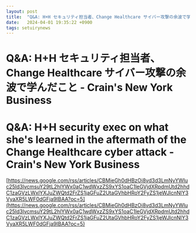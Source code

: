 ```yaml
---
layout: post
title:  "Q&A: H+H セキュリティ担当者、Change Healthcare サイバー攻撃の余波で学んだこと - Crain's New York Business"
date:   2024-04-01 19:35:22 +0900
tags: setuirynews 
---
```


# Q&A: H+H セキュリティ担当者、Change Healthcare サイバー攻撃の余波で学んだこと - Crain's New York Business



# Q&A: H+H security exec on what she's learned in the aftermath of the Change Healthcare cyber attack - Crain's New York Business

[https://news.google.com/rss/articles/CBMieGh0dHBzOi8vd3d3LmNyYWluc25ld3lvcmsuY29tL2hlYWx0aC1wdWxzZS9xYS1oaC1leGVjdXRpdmUtd2hhdC1zaGVzLWxlYXJuZWQtd2FrZS1jaGFuZ2UtaGVhbHRoY2FyZS1jeWJlcnNlY3VyaXR5LWF0dGFja9IBAA?oc=5](https://news.google.com/rss/articles/CBMieGh0dHBzOi8vd3d3LmNyYWluc25ld3lvcmsuY29tL2hlYWx0aC1wdWxzZS9xYS1oaC1leGVjdXRpdmUtd2hhdC1zaGVzLWxlYXJuZWQtd2FrZS1jaGFuZ2UtaGVhbHRoY2FyZS1jeWJlcnNlY3VyaXR5LWF0dGFja9IBAA?oc=5)


